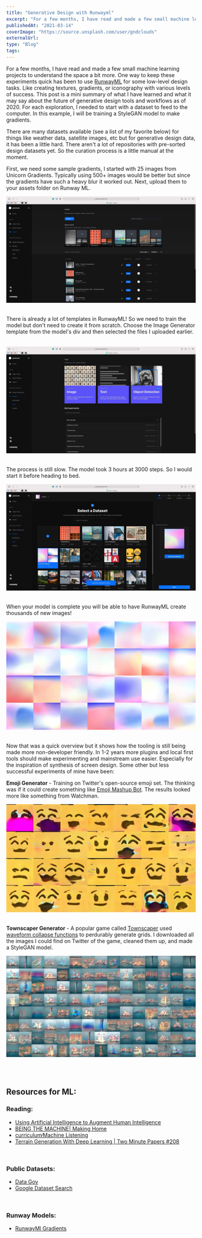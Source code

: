 ```yaml
---
title: "Generative Design with Runwayml"
excerpt: "For a few months, I have read and made a few small machine learning projects to understand the space a bit more."
publishedAt: "2021-03-14"
coverImage: "https://source.unsplash.com/user/gndclouds"
externalUrl:
type: "Blog"
tags:
---
```


For a few months, I have read and made a few small machine learning projects to understand the space a bit more. One way to keep these experiments quick has been to use [RunwayML](http://runwayml.com/) for some low-level design tasks. Like creating textures, gradients, or iconography with various levels of success. This post is a mini summary of what I have learned and what it may say about the future of generative design tools and workflows as of 2020. For each exploration, I needed to start with a dataset to feed to the computer. In this example, I will be training a StyleGAN model to make gradients.
&nbsp;

There are many datasets available (see a list of my favorite below) for things like weather data, satellite images, etc but for generative design data, it has been a little hard. There aren't a lot of repositories with pre-sorted design datasets yet. So the curation process is a little manual at the moment.
&nbsp;

First, we need some sample gradients, I started with 25 images from Unicorn Gradients. Typically using 500+ images would be better but since the gradients have such a heavy blur it worked out. Next, upload them to your assets folder on Runway ML.
&nbsp;

![runway-step-0](/img/generative-design-with-runwayml/runway-step-0.jpeg)
&nbsp;

There is already a lot of templates in RunwayML! So we need to train the model but don't need to create it from scratch. Choose the Image Generator template from the model's div and then selected the files I uploaded earlier.
&nbsp;

![runway-step-1](/img/generative-design-with-runwayml/runway-step-1.jpeg)
&nbsp;

The process is still slow. The model took 3 hours at 3000 steps. So I would start it before heading to bed.
&nbsp;

![runway-step-2](/img/generative-design-with-runwayml/runway-step-2.jpeg)
&nbsp;

When your model is complete you will be able to have RunwayML create thousands of new images!
&nbsp;

![runway-gradients-grid](/img/generative-design-with-runwayml/runwayml-gradients.jpeg)
&nbsp;

Now that was a quick overview but it shows how the tooling is still being made more non-developer friendly. In 1-2 years more plugins and local first tools should make experimenting and mainstream use easier. Especially for the inspiration of synthesis of screen design. Some other but less successful experiments of mine have been:
&nbsp;

**Emoji Generator** - Training on Twitter's open-source emoji set. The thinking was if it could create something like [Emoji Mashup Bot](https://twitter.com/emojimashupbot?lang=en). The results looked more like something from Watchman.
&nbsp;

![ML Generated image of emojis](/img/generative-design-with-runwayml/runwayml-emoji.jpeg)
&nbsp;

**Townscaper Generator** - A popular game called [Townscaper](https://store.steampowered.com/app/1291340/Townscaper/) used [waveform collapse functions](https://github.com/mxgmn/WaveFunctionCollapse) to perdurably generate grids. I downloaded all the images I could find on Twitter of the game, cleaned them up, and made a StyleGAN model.
&nbsp;

![ML Generated image of Townscaper game scenes](/img/generative-design-with-runwayml/runwayml-townscaper.jpeg)
&nbsp;

&nbsp;

## Resources for ML:

### Reading:

- [Using Artificial Intelligence to Augment Human Intelligence](https://distill.pub/2017/aia/)
- [BEING THE MACHINE| Making Home](http://beingthemachine.com)
- [curriculum⁄Machine Listening](https://machinelistening.exposed/curriculum/?utm_source=SPACE10&utm_campaign=500764c4f9-EMAIL_CAMPAIGN_2020_04_28_01_23_COPY_01&utm_medium=email&utm_term=0_35b5972dbe-500764c4f9-364911269&mc_cid=500764c4f9&mc_eid=c02ec90a8e)
- [Terrain Generation With Deep Learning | Two Minute Papers #208​](https://www.youtube.com/watch?v=NEscK5RCtlo)

&nbsp;

### Public Datasets:

- [Data Gov](https://www.data.gov)
- [Google Dataset Search](https://datasetsearch.research.google.com)

&nbsp;

### Runway Models:

- [RunwayMl Gradients](https://app.runwayml.com/models/gndclouds/Gradients)
